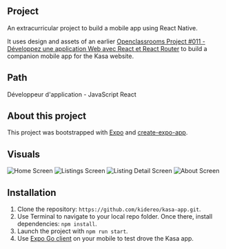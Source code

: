 ## Project

An extracurricular project to build a mobile app using React Native.

It uses design and assets of an earlier [Openclassrooms Project #011 - Développez une application Web avec React et React Router](https://github.com/kidereo/oc-p011) to build a companion mobile app for the Kasa website.

## Path

Développeur d'application - JavaScript React

## About this project

This project was bootstrapped with [Expo](https://expo.dev) and [create-expo-app](https://docs.expo.dev/get-started/create-a-new-app/).

## Visuals

![Home Screen](./visuals/home-screen.png "Home Screen")
![Listings Screen](./visuals/listings-screen.png "Listings Screen")
![Listing Detail Screen](./visuals/listing-detail-screen.png "Listing Detail Screen")
![About Screen](./visuals/about-screen.png "About Screen")

## Installation

1. Clone the repository: `https://github.com/kidereo/kasa-app.git`.
2. Use Terminal to navigate to your local repo folder. Once there, install dependencies: `npm install`.
3. Launch the project with `npm run start`.
4. Use [Expo Go client](https://expo.dev/client) on your mobile to test drove the Kasa app.
